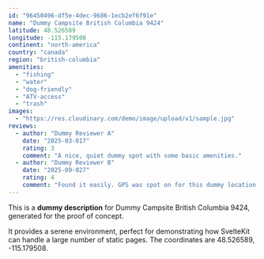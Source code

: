 ```yaml
---
id: "96450496-df5e-4dec-9686-1ecb2ef6f91e"
name: "Dummy Campsite British Columbia 9424"
latitude: 48.526589
longitude: -115.179508
continent: "north-america"
country: "canada"
region: "british-columbia"
amenities:
  - "fishing"
  - "water"
  - "dog-friendly"
  - "ATV-access"
  - "trash"
images:
  - "https://res.cloudinary.com/demo/image/upload/v1/sample.jpg"
reviews:
  - author: "Dummy Reviewer A"
    date: "2025-03-017"
    rating: 3
    comment: "A nice, quiet dummy spot with some basic amenities."
  - author: "Dummy Reviewer B"
    date: "2025-09-027"
    rating: 4
    comment: "Found it easily. GPS was spot on for this dummy location."
---
```


This is a **dummy description** for Dummy Campsite British Columbia 9424, generated for the proof of concept.

It provides a serene environment, perfect for demonstrating how SvelteKit can handle a large number of static pages. The coordinates are 48.526589, -115.179508.
